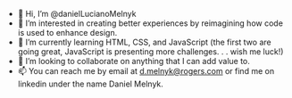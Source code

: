 - 👋 Hi, I’m @danielLucianoMelnyk
- 👀 I’m interested in creating better experiences by reimagining how code is used to enhance design.
- 🌱 I’m currently learning HTML, CSS, and JavaScript (the first two are going great, JavaScript is presenting more challenges. . . wish me luck!)
- 💞️ I’m looking to collaborate on anything that I can add value to.
- 📫 You can reach me by email at d.melnyk@rogers.com or find me on linkedin under the name Daniel Melnyk. 

<!---
danielLucianoMelnyk/danielLucianoMelnyk is a ✨ special ✨ repository because its `README.md` (this file) appears on your GitHub profile.
You can click the Preview link to take a look at your changes.
--->
